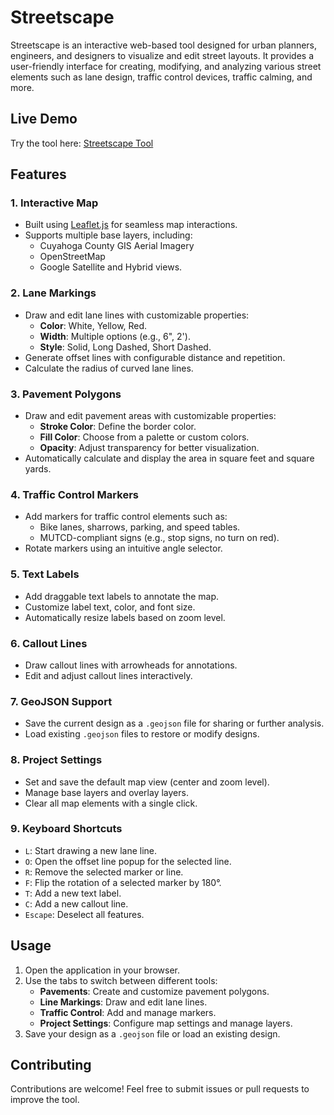 # Streetscape

Streetscape is an interactive web-based tool designed for urban planners, engineers, and designers to visualize and edit street layouts. It provides a user-friendly interface for creating, modifying, and analyzing various street elements such as lane design, traffic control devices, traffic calming, and more.

## Live Demo

Try the tool here: [Streetscape Tool](https://trivisonno.github.io/streetscape/)

## Features

### 1. **Interactive Map**
- Built using [Leaflet.js](https://leafletjs.com/) for seamless map interactions.
- Supports multiple base layers, including:
  - Cuyahoga County GIS Aerial Imagery
  - OpenStreetMap
  - Google Satellite and Hybrid views.

### 2. **Lane Markings**
- Draw and edit lane lines with customizable properties:
  - **Color**: White, Yellow, Red.
  - **Width**: Multiple options (e.g., 6", 2').
  - **Style**: Solid, Long Dashed, Short Dashed.
- Generate offset lines with configurable distance and repetition.
- Calculate the radius of curved lane lines.

### 3. **Pavement Polygons**
- Draw and edit pavement areas with customizable properties:
  - **Stroke Color**: Define the border color.
  - **Fill Color**: Choose from a palette or custom colors.
  - **Opacity**: Adjust transparency for better visualization.
- Automatically calculate and display the area in square feet and square yards.

### 4. **Traffic Control Markers**
- Add markers for traffic control elements such as:
  - Bike lanes, sharrows, parking, and speed tables.
  - MUTCD-compliant signs (e.g., stop signs, no turn on red).
- Rotate markers using an intuitive angle selector.

### 5. **Text Labels**
- Add draggable text labels to annotate the map.
- Customize label text, color, and font size.
- Automatically resize labels based on zoom level.

### 6. **Callout Lines**
- Draw callout lines with arrowheads for annotations.
- Edit and adjust callout lines interactively.

### 7. **GeoJSON Support**
- Save the current design as a `.geojson` file for sharing or further analysis.
- Load existing `.geojson` files to restore or modify designs.

### 8. **Project Settings**
- Set and save the default map view (center and zoom level).
- Manage base layers and overlay layers.
- Clear all map elements with a single click.

### 9. **Keyboard Shortcuts**
- `L`: Start drawing a new lane line.
- `O`: Open the offset line popup for the selected line.
- `R`: Remove the selected marker or line.
- `F`: Flip the rotation of a selected marker by 180°.
- `T`: Add a new text label.
- `C`: Add a new callout line.
- `Escape`: Deselect all features.

## Usage

1. Open the application in your browser.
2. Use the tabs to switch between different tools:
   - **Pavements**: Create and customize pavement polygons.
   - **Line Markings**: Draw and edit lane lines.
   - **Traffic Control**: Add and manage markers.
   - **Project Settings**: Configure map settings and manage layers.
3. Save your design as a `.geojson` file or load an existing design.

## Contributing

Contributions are welcome! Feel free to submit issues or pull requests to improve the tool.
